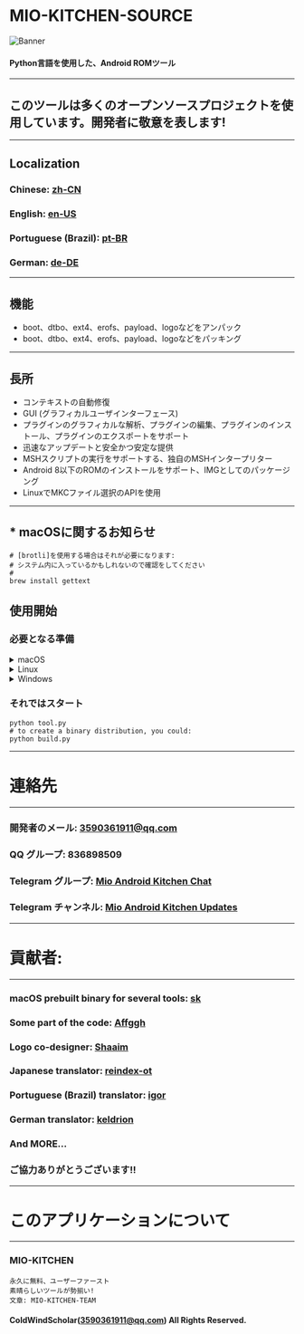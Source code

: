 # MIO-KITCHEN-SOURCE #
![Banner](https://github.com/ColdWindScholar/MIO-KITCHEN-SOURCE/blob/a9bcfdf613ad28e82f7899e3d420d76ecfea174c/splash.png)
#### Python言語を使用した、Android ROMツール
***
## このツールは多くのオープンソースプロジェクトを使用しています。開発者に敬意を表します!
***
## Localization
### Chinese: [zh-CN](https://github.com/ColdWindScholar/MIO-KITCHEN-SOURCE/blob/main/README_zh-CN.md)
### English: [en-US](https://github.com/ColdWindScholar/MIO-KITCHEN-SOURCE/blob/main/README.md)
### Portuguese (Brazil): [pt-BR](https://github.com/ColdWindScholar/MIO-KITCHEN-SOURCE/blob/main/README_pt-BR.md)
### German: [de-DE](https://github.com/ColdWindScholar/MIO-KITCHEN-SOURCE/blob/main/README_de-DE.md)
***
## 機能
* boot、dtbo、ext4、erofs、payload、logoなどをアンパック
* boot、dtbo、ext4、erofs、payload、logoなどをパッキング
***
## 長所
* コンテキストの自動修復
* GUI (グラフィカルユーザインターフェース)
* プラグインのグラフィカルな解析、プラグインの編集、プラグインのインストール、プラグインのエクスポートをサポート
* 迅速なアップデートと安全かつ安定な提供
* MSHスクリプトの実行をサポートする、独自のMSHインタープリター
* Android 8以下のROMのインストールをサポート、IMGとしてのパッケージング
* LinuxでMKCファイル選択のAPIを使用
***
## * macOSに関するお知らせ
``` shell
# [brotli]を使用する場合はそれが必要になります:
# システム内に入っているかもしれないので確認をしてください
# 
brew install gettext
```
## 使用開始
### 必要となる準備
<details><summary>macOS</summary>

```` shell
brew install python-tk python3  tcl-tk
python3 -m pip install -U --force-reinstall pip
pip install -r requirements.txt
````

</details>

<details><summary>Linux</summary>

```` shell
python3 -m pip install -U --force-reinstall pip
pip install -r requirements.txt
sudo apt update -y && sudo apt install python3-tk -y
````

</details>

<details><summary>Windows</summary>

```` shell
python -m pip install -U --force-reinstall pip
pip install -r requirements.txt
````

</details>

### それではスタート
```` shell
python tool.py
# to create a binary distribution, you could:
python build.py
````
***
# 連絡先
***
### 開発者のメール: 3590361911@qq.com
### QQ グループ: 836898509
### Telegram グループ: [Mio Android Kitchen Chat](https://t.me/mio_android_kitchen_group)
### Telegram チャンネル: [Mio Android Kitchen Updates](https://t.me/mio_android_kitchen)
***
# 貢献者:
***
### macOS prebuilt binary for several tools: [sk](https://github.com/sekaiacg)
### Some part of the code: [Affggh](https://github.com/affggh)
### Logo co-designer: [Shaaim](https://github.com/786-shaaim)
### Japanese translator: [reindex-ot](https://github.com/reindex-ot)
### Portuguese (Brazil) translator: [igor](https://github.com/igormiguell)
### German translator: [keldrion](https://github.com/keldrion)
### And MORE...
### ご協力ありがとうございます!!
***
# このアプリケーションについて
***
### MIO-KITCHEN
```
永久に無料、ユーザーファースト
素晴らしいツールが勢揃い!
文章: MIO-KITCHEN-TEAM
```
#### ColdWindScholar(3590361911@qq.com) All Rights Reserved. ####
